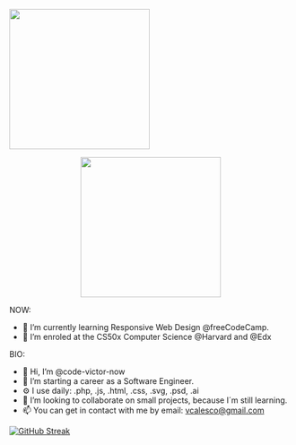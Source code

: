<p align="left"><img width="250" src="https://raw.githubusercontent.com/alansmathew/alansmathew/master/lang.gif"></p>
<p align="center"><img width="250" src="https://user-images.githubusercontent.com/8168962/146066829-1116c9ba-242d-4b0b-91a4-4b01109fc868.png"></p>

NOW:
- 🌱 I’m currently learning Responsive Web Design @freeCodeCamp.
- 🌱 I’m enroled at the CS50x Computer Science @Harvard and @Edx

BIO:
- 👋 Hi, I’m @code-victor-now
- 👀 I’m starting a career as a Software Engineer.
- ⚙️ I use daily: .php, .js, .html, .css, .svg, .psd, .ai
- 💞️ I’m looking to collaborate on small projects, because I´m still learning. 
- 📫 You can get in contact with me by email: vcalesco@gmail.com

[![GitHub Streak](https://github-readme-streak-stats.herokuapp.com?user=code-victor-now&theme=great-gatsby&date_format=M%20j%5B%2C%20Y%5D)](https://git.io/streak-stats)


<!---
Calesco/Calesco is a ✨ special ✨ repository because its `README.md` (this file) appears on your GitHub profile.
You can click the Preview link to take a look at your changes.
--->


